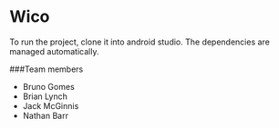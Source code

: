 # Wico
To run the project, clone it into android studio. The dependencies are managed automatically.

###Team members
* Bruno Gomes
* Brian Lynch
* Jack McGinnis
* Nathan Barr

